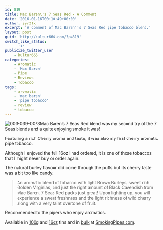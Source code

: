 ```yaml
---
id: 819
title: Mac Baren\'s 7 Seas Red - A Comment
date: '2016-01-16T00:10:49+00:00'
author: syr3fx
excerpt: 'A comment of Mac Baren''s 7 Seas Red pipe tobacco blend.'
layout: post
guid: 'http://kultur666.com/?p=819'
switch_like_status:
    - '1'
publicize_twitter_user:
    - kultur666
categories:
    - Aromatic
    - 'Mac Baren'
    - Pipe
    - Reviews
    - Tobacco
tags:
    - aromatic
    - 'mac baren'
    - 'pipe tobacco'
    - review
    - tobacco
---
```


![003-039-0073](http://localhost:8080/wp-content/uploads/2016/01/003-039-0073.jpg)Mac Baren’s 7 Seas Red blend was my second try of the 7 Seas blends and a quite enjoying smoke it was!

Featuring a rich Cherry aroma and taste, it was also my first cherry aromatic pipe tobacco.

Although I enjoyed the full 16oz I had ordered, it is one of those tobaccos that I might never buy or order again.

The natural burley flavour did come through the puffs but its cherry taste was a bit too like candy.

> An aromatic blend of tobacco with light Brown Burleys, sweet rich Golden Virginias, and just the right amount of Black Cavendish from Mac Baren. 7 Seas Red packs just great! Upon lighting up, you will experience a sweet freshness and the light richness of wild cherry along with a very faint overtone of fruit.

Recommended to the pipers who enjoy aromatics.

Available in [100g](http://www.smokingpipes.com/tobacco/by-maker/mac-baren/moreinfo.cfm?product_id=90238) and [16oz](http://www.smokingpipes.com/tobacco/by-maker/mac-baren/moreinfo.cfm?product_id=90236) tins and in [bulk](http://www.smokingpipes.com/tobacco/by-maker/mac-baren/bulk/moreinfo.cfm?product_id=90237) at [SmokingPipes.com](http://www.smokingpipes.com/).